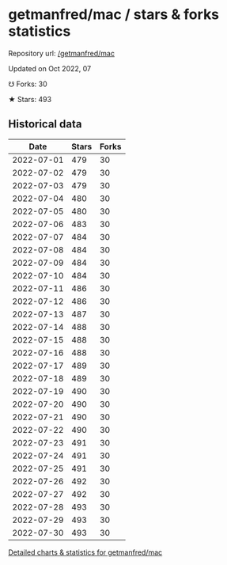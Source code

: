 # getmanfred/mac / stars & forks statistics

Repository url: [/getmanfred/mac](https://github.com/getmanfred/mac)

Updated on Oct 2022, 07

☋ Forks: 30

★ Stars: 493

## Historical data
| Date | Stars | Forks |
|------|-------|-------|
| 2022-07-01 | 479 | 30 | 
| 2022-07-02 | 479 | 30 | 
| 2022-07-03 | 479 | 30 | 
| 2022-07-04 | 480 | 30 | 
| 2022-07-05 | 480 | 30 | 
| 2022-07-06 | 483 | 30 | 
| 2022-07-07 | 484 | 30 | 
| 2022-07-08 | 484 | 30 | 
| 2022-07-09 | 484 | 30 | 
| 2022-07-10 | 484 | 30 | 
| 2022-07-11 | 486 | 30 | 
| 2022-07-12 | 486 | 30 | 
| 2022-07-13 | 487 | 30 | 
| 2022-07-14 | 488 | 30 | 
| 2022-07-15 | 488 | 30 | 
| 2022-07-16 | 488 | 30 | 
| 2022-07-17 | 489 | 30 | 
| 2022-07-18 | 489 | 30 | 
| 2022-07-19 | 490 | 30 | 
| 2022-07-20 | 490 | 30 | 
| 2022-07-21 | 490 | 30 | 
| 2022-07-22 | 490 | 30 | 
| 2022-07-23 | 491 | 30 | 
| 2022-07-24 | 491 | 30 | 
| 2022-07-25 | 491 | 30 | 
| 2022-07-26 | 492 | 30 | 
| 2022-07-27 | 492 | 30 | 
| 2022-07-28 | 493 | 30 | 
| 2022-07-29 | 493 | 30 | 
| 2022-07-30 | 493 | 30 | 


[Detailed charts & statistics for getmanfred/mac](https://reviewgithub.com/rep/getmanfred/mac)
